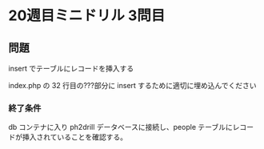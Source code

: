 # 20週目ミニドリル 3問目

## 問題

insert でテーブルにレコードを挿入する

index.php の 32 行目の???部分に insert するために適切に埋め込んでください

### 終了条件

db コンテナに入り ph2drill データベースに接続し、people テーブルにレコードが挿入されていることを確認する。
